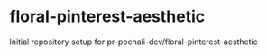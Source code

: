 # floral-pinterest-aesthetic

Initial repository setup for pr-poehali-dev/floral-pinterest-aesthetic